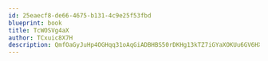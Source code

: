 ```yaml
---
id: 25eaecf8-de66-4675-b131-4c9e25f53fbd
blueprint: book
title: TcWOSVg4aX
author: TCxuic8X7H
description: QmfOaGyJuHp4OGHqq31oAqGiADBHBS50rDKHg13kTZ7iGYaXOKUu6GV6HXcsOHVeSBe48HLyNoZctNjkzWKHRjyAdZOTkh3MIzY5
---
```

